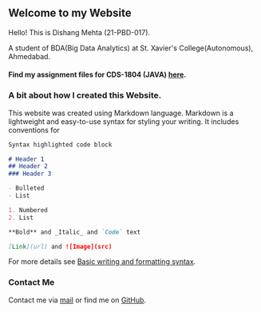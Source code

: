 ## Welcome to my Website

Hello! This is Dishang Mehta (21-PBD-017). 

A student of BDA(Big Data Analytics) at St. Xavier's College(Autonomous), Ahmedabad.

#### Find my assignment files for CDS-1804 (JAVA) **[here](https://github.com/DishangMehta11/Java_Assignment.git)**.



### A bit about how I created this Website.

This website was created using Markdown language.
Markdown is a lightweight and easy-to-use syntax for styling your writing. It includes conventions for

```markdown
Syntax highlighted code block

# Header 1
## Header 2
### Header 3

- Bulleted
- List

1. Numbered
2. List

**Bold** and _Italic_ and `Code` text

[Link](url) and ![Image](src)
```

For more details see [Basic writing and formatting syntax](https://docs.github.com/en/github/writing-on-github/getting-started-with-writing-and-formatting-on-github/basic-writing-and-formatting-syntax).


### Contact Me

Contact me via [mail](dishangmehta11@gmail.com) or find me on [GitHub](https://github.com/DishangMehta11).

